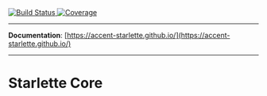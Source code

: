 <a href="https://travis-ci.org/accent-starlette/starlette-core">
    <img src="https://travis-ci.org/accent-starlette/starlette-core.svg?branch=master" alt="Build Status">
</a>

<a href="https://codecov.io/gh/accent-starlette/starlette-core">
  <img src="https://codecov.io/gh/accent-starlette/starlette-core/branch/master/graph/badge.svg" alt="Coverage" />
</a>

---

**Documentation**: [https://accent-starlette.github.io/](https://accent-starlette.github.io/)

---

# Starlette Core
